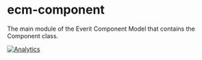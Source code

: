 ecm-component
=============

The main module of the Everit Component Model that contains the Component class.

[![Analytics](https://ga-beacon.appspot.com/UA-15041869-4/everit-org/ecm-component)](https://github.com/igrigorik/ga-beacon)
